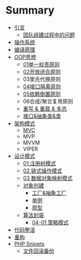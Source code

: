 # Summary

* [引言](README.md)
   * [团队组建过程中的问题](tuan_dui_zu_jian_guo_cheng_zhong_de_wen_ti.md)
* [操作系统](chapter1.md)
* [编译原理](bian_yi_yuan_li.md)
* [OOP思想](oopsi_xiang.md)
   * [01单一权责原则](dan_yi_quan_ze_yuan_ze.md)
   * [02开放闭合原则](kai_fang_bi_he_yuan_ze.md)
   * 03里氏代换原则
   * [04接口隔离原则](04jie_kou_ge_li_yuan_ze.md)
   * [05依赖倒置原则](05yi_lai_dao_zhi_yuan_ze.md)
   * 06合成/聚合复用原则
   * [重写 & 重载 & 多态](01_zhong_xie_&_zhong_zai_&_duo_tai.md)
   * [接口&抽象类&类](03_jie_53e326_chou_xiang_7c7b26_lei.md)
* [架构模式](jia_gou_mo_shi.md)
   * [MVC](mvc.md)
   * MVP
   * MVVM
   * VIPER
* [设计模式](she_ji_mo_shi.md)
   * [01 注册树模式](01_zhu_ce_shu_mo_shi.md)
   * [02 链式操作模式](02_lian_shi_cao_zuo_mo_shi.md)
   * [03 数据对象映射模式](03_shu_ju_dui_xiang_ying_she_mo_shi_ff0d_orm.md)
   * [对象创建](03_dui_xiang_chuang_jian_gong_chang_dan_li_yuan_xi.md)
       * [工厂&抽象工厂](gong_538226_chou_xiang_gong_chang.md)
       * [单例](03-02_dan_li.md)
       * [原型](yuan_xing.md)
   * [算法封装](suan_fa_feng_zhuang.md)
       * [04-01 策略模式](01_ce_lve_mo_shi.md)
* [代码整洁](dai_ma_zheng_ji.md)
* [重构](zhong_gou.md)
* [PHP Snipets](php_snipets.md)
   * [文件回滚备份](wen_jian_hui_gun_bei_fen.md)

